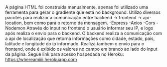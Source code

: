 A página HTML foi construída manualmente, apenas foi utilizado uma ferramenta para gerar o gradiente que está no background.
Utilizo diversos pacotes para realizar a comunicação entre backend -> frontend -> api-location, bem como para o retorno da mensagem.
    -Express
    -Axios
    -Cors
    -Nodemon
Através do input no frontend o usuário informar seu IP, e logo após realiza o envio para o backend.
O backend realiza a comunicação com a api de localização que retorna informações como cidade, estado, pais, latitude e longitude do ip informado.
Realiza tambem o envio para o frontend, onde é exibido os valores no campo em branco ao lado do input da página.
Segue link para acesso hospedada no Heroku: https://whereamiiii.herokuapp.com